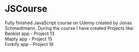 # JSCourse
Fully finished JavaScript course on Udemy created by Jonas Schmedtmann. During the course I have created Projects like:<br />
Bankist app - Project 13<br />
Mapty app - Project 15<br />
Forkify app - Project 18
